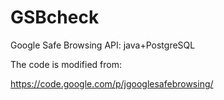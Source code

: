 GSBcheck
========

Google Safe Browsing API: java+PostgreSQL

The code is modified from:

https://code.google.com/p/jgooglesafebrowsing/
